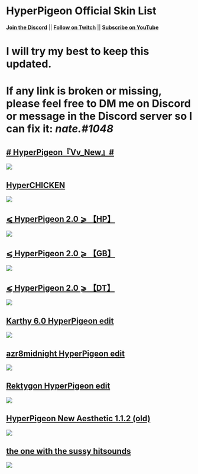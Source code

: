 # HyperPigeon Official Skin List
[**Join the Discord**](https://discord.gg/r68we4HdH9) || [**Follow on Twitch**](https://twitch.tv/Hyper_Pigeon) || [**Subscribe on YouTube**](https://www.youtube.com/c/HyperPigeon)

# I will try my best to keep this updated.

# If any link is broken or missing, please feel free to DM me on Discord or message in the Discord server so I can fix it: *nate.#1048*

## [# HyperPigeon『Vv_New』#](https://bln.s-ul.eu/04JTMgLm)
![](https://i.imgur.com/nYeFnNF.jpeg)

## [HyperCHICKEN](https://bln.s-ul.eu/Lg8srN3K)
![](https://i.imgur.com/kQ6nTKB.jpeg)

## [⩽ HyperPigeon 2.0 ⩾ 【HP】](https://drive.google.com/file/d/1xQSrAq_98dSkxWFVTKLrx5Mx-qbyzv-r/view?usp=sharing)
![](https://i.imgur.com/DpUiVe0.jpeg)

## [⩽ HyperPigeon 2.0 ⩾ 【GB】](https://drive.google.com/file/d/1y3uF_tsk9YSmWD-i6bsqlutdFF7PTAkv/view?usp=sharing)
![](https://i.imgur.com/1SxNH7O.jpeg)

## [⩽ HyperPigeon 2.0 ⩾ 【DT】](https://drive.google.com/file/d/1-v-lRyqxRHew0s6W8naTJw8zM2WxoLlc/view?usp=sharing)
![](https://i.imgur.com/o2IkKKm.jpeg)

## [Karthy 6.0 HyperPigeon edit](https://drive.google.com/file/d/1oGhfSSFvyiT1BLHdJpmKeeLEwe8-Y_2y/view)
![](https://i.imgur.com/aJIjmn7.jpg)

## [azr8midnight HyperPigeon edit](https://drive.google.com/file/d/11G9vtzMDpIc52hD7U3_eJhRHqBZ77qGQ/view?usp=sharing)
![](https://i.imgur.com/BhAwEpu.jpeg)

## [Rektygon HyperPigeon edit](https://drive.google.com/file/d/1RvcTM8C2zAHzAbuFF0bTKckjtguU8Z5N/view?usp=sharing)
![](https://i.imgur.com/5RE2W5b.jpeg)

## [HyperPigeon New Aesthetic 1.1.2 (old)](https://drive.google.com/file/d/1MO-X518xpiJoFSJ7jS48GzKZrMTR2sXd/view?usp=sharing)
![](https://i.imgur.com/u81Ayfe.jpeg)

## [the one with the sussy hitsounds](https://drive.google.com/file/d/1XVO6cSNNTqNtmOEEwTE1ESg795kU7qg6/view?usp=sharing)
![](https://i.imgur.com/5rkkaKd.jpeg)
